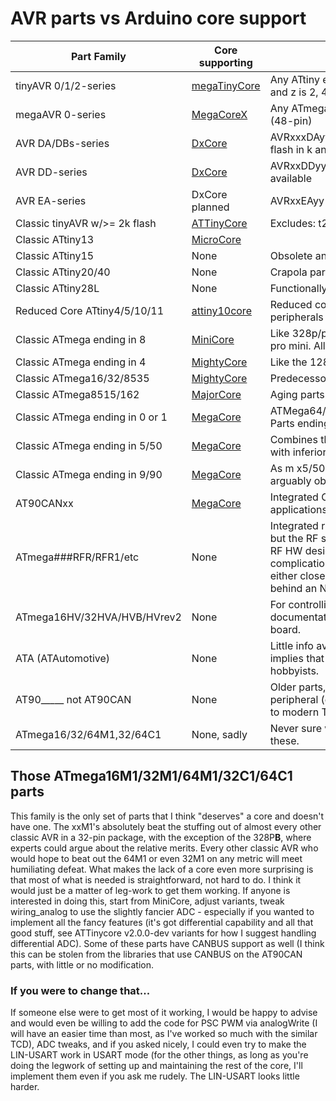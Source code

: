 # AVR parts vs Arduino core support

Part Family                     | Core supporting | Comments 
--------------------------------|-----------------|--------------------------------
tinyAVR 0/1/2-series            | [megaTinyCore](https://github.com/SpenceKonde/DxCore)| Any ATtiny ending in yz, where y is 0, 1, or 2, and z is 2, 4, 6, or 7 
megaAVR 0-series                | [MegaCoreX](https://github.com/MCUdude/MegaCoreX)| Any ATmega ending in 08 (32-pin) or 09 (48-pin)
AVR DA/DBs-series               | [DxCore](https://github.com/SpenceKonde/DxCore)| AVRxxxDAyy or AVRxxxDByy, where xxx is flash in k and yy is pincount. 
AVR DD-series                   | [DxCore](https://github.com/SpenceKonde/DxCore)| AVRxxDDyy - pincounts of 14, 20, 28 and 32 available
AVR EA-series                   | DxCore planned  | AVRxxEAyy - Unreleased.
Classic tinyAVR w/>= 2k flash   | [ATTinyCore](https://github.com/SpenceKonde/ATTinyCore) | Excludes: t20, t40, t28L
Classic ATtiny13                | [MicroCore](https://github.com/MCUdude/MicroCore) | 
Classic ATtiny15                | None            | Obsolete and out of production
Classic ATtiny20/40             | None            | Crapola parts
Classic ATtiny28L               | None            | Functionally obsolete. And it has no SRAM! 
Reduced Core ATtiny4/5/10/11    | [attiny10core](https://github.com/technoblogy/attiny10core)    | Reduced core parts. Not only are the peripherals disappointing, the CPU is gimped. 
Classic ATmega ending in 8      | [MiniCore](https://github.com/MCUdude/MiniCore)| Like 328p/pb and so on. Used in nano, uno, pro mini. All are better w/MiniCore. 
Classic ATmega ending in 4      | [MightyCore](https://github.com/MCUdude/MightyCore)| Like the 1284p and 324pb.
Classic ATmega16/32/8535        | [MightyCore](https://github.com/MCUdude/MightyCore)| Predecessors to the x4-series
Classic ATmega8515/162          | [MajorCore](https://github.com/MCUdude/MajorCore)| Aging parts with little to recommend them, 
Classic ATmega ending in 0 or 1 | [MegaCore](https://github.com/MCUdude/MegaCore)| ATMega64/128/640/1281/1280/2560/2561. Parts ending in 0 have 100 pins, rest 64.
Classic ATmega ending in 5/50   | [MegaCore](https://github.com/MCUdude/MegaCore)| Combines the pincount of the previous line with inferior peripheral selection.
Classic ATmega ending in 9/90   | [MegaCore](https://github.com/MCUdude/MegaCore)| As m x5/50, only those extra pins can drive arguably obsolete, rarely seen passive LCDs. 
AT90CANxx                       | [MegaCore](https://github.com/MCUdude/MegaCore)| Integrated CANBUS`*`for automotive applications. 
ATmega###RFR/RFR1/etc           | None            | Integrated radio communiction functionality, but the RF suff isn't documented publically.<br/>RF HW design is hard and has legal complications, and the RF functionaliity uses either closed source lib or docs are hidden behind an NDA. 
ATmega16HV/32HVA/HVB/HVrev2     | None            | For controlling LiPo charging up to 4S. Scant documentation. Just buy a balancing charger board. 
ATA (ATAutomotive)              | None            | Little info available, and what is avaiable implies that they are not a good fit for hobbyists. 
AT90_____ not AT90CAN           | None            | Older parts, each family with a confusing peripheral (either USB or a fancy timer similar to modern TCD called a PSC
ATmega16/32/64M1,32/64C1        | None, sadly     | Never sure why nobody made a core for these. 

## Those ATmega16M1/32M1/64M1/32C1/64C1 parts
This family is the only set of parts that I think "deserves" a core and doesn't have one. The xxM1's absolutely beat the stuffing out of almost every other classic AVR in a 32-pin package, with the exception of the 328P**B**, where experts could argue about the relative merits. Every other classic AVR who would hope to beat out the 64M1 or even 32M1 on any metric will meet humiliating defeat. What makes the lack of a core even more surprising is that most of what is needed is straightforward, not hard to do. I think it would just be a matter of leg-work to get them working. If anyone is interested in doing this, start from MiniCore, adjust variants, tweak wiring_analog to use the slightly fancier ADC - especially if you wanted to implement all the fancy features (it's got differential capability and all that good stuff, see ATTinycore v2.0.0-dev variants for how I suggest handling differential ADC). Some of these parts have CANBUS support as well (I think this can be stolen from the libraries that use CANBUS on the AT90CAN parts, with little or no modification. 
### If you were to change that... 
If someone else were to get most of it working, I would be happy to advise and would even be willing to add the code for PSC PWM via analogWrite (I will have an easier time than most, as I've worked so much with the similar TCD), ADC tweaks, and if you asked nicely, I could even try to make the LIN-USART work in USART mode (for the other things, as long as you're doing the legwork of setting up and maintaining the rest of the core, I'll implement them even if you ask me rudely. The LIN-USART looks little harder.  
